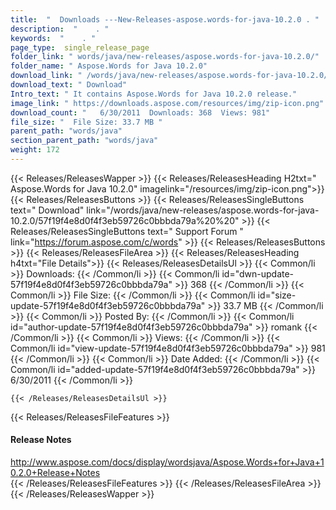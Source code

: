 ```yaml
---
title:  "  Downloads ---New-Releases-aspose.words-for-java-10.2.0 . " 
description:  "    . " 
keywords:  "    . " 
page_type:  single_release_page
folder_link: " words/java/new-releases/aspose.words-for-java-10.2.0/"
folder_name: " Aspose.Words for Java 10.2.0"
download_link: " /words/java/new-releases/aspose.words-for-java-10.2.0/57f19f4e8d0f4f3eb59726c0bbbda79a"
download_text: " Download"
Intro_text: " It contains Aspose.Words for Java 10.2.0 release."
image_link: " https://downloads.aspose.com/resources/img/zip-icon.png"
download_count: "   6/30/2011  Downloads: 368  Views: 981"
file_size: "  File Size: 33.7 MB "
parent_path: "words/java"
section_parent_path: "words/java"
weight: 172 
---
```


{{< Releases/ReleasesWapper >}}
  {{< Releases/ReleasesHeading H2txt=" Aspose.Words for Java 10.2.0" imagelink="/resources/img/zip-icon.png">}}
  {{< Releases/ReleasesButtons >}}
    {{< Releases/ReleasesSingleButtons text=" Download" link="/words/java/new-releases/aspose.words-for-java-10.2.0/57f19f4e8d0f4f3eb59726c0bbbda79a%20%20" >}}
    {{< Releases/ReleasesSingleButtons text=" Support Forum " link="https://forum.aspose.com/c/words" >}}
  {{< Releases/ReleasesButtons >}}
  {{< Releases/ReleasesFileArea >}}
    {{< Releases/ReleasesHeading h4txt="File Details">}}
    {{< Releases/ReleasesDetailsUl >}}
            {{< Common/li  >}} Downloads: {{< /Common/li >}} 
      {{< Common/li id="dwn-update-57f19f4e8d0f4f3eb59726c0bbbda79a" >}} 368 {{< /Common/li >}} 
      {{< Common/li  >}} File Size: {{< /Common/li >}} 
      {{< Common/li id="size-update-57f19f4e8d0f4f3eb59726c0bbbda79a" >}} 33.7 MB {{< /Common/li >}} 
      {{< Common/li  >}} Posted By: {{< /Common/li >}} 
      {{< Common/li id="author-update-57f19f4e8d0f4f3eb59726c0bbbda79a" >}} romank {{< /Common/li >}} 
      {{< Common/li  >}} Views: {{< /Common/li >}} 
      {{< Common/li id="view-update-57f19f4e8d0f4f3eb59726c0bbbda79a" >}} 981 {{< /Common/li >}} 
      {{< Common/li  >}} Date Added: {{< /Common/li >}} 
      {{< Common/li id="added-update-57f19f4e8d0f4f3eb59726c0bbbda79a" >}} 6/30/2011 {{< /Common/li >}} 

    {{< /Releases/ReleasesDetailsUl >}}

  {{< Releases/ReleasesFileFeatures >}}
      <h4>Release Notes</h4><div><a href="http://www.aspose.com/docs/display/wordsjava/Aspose.Words+for+Java+10.2.0+Release+Notes">http://www.aspose.com/docs/display/wordsjava/Aspose.Words+for+Java+10.2.0+Release+Notes</a></div>
  {{< /Releases/ReleasesFileFeatures >}}
 {{< /Releases/ReleasesFileArea >}}
{{< /Releases/ReleasesWapper >}}


